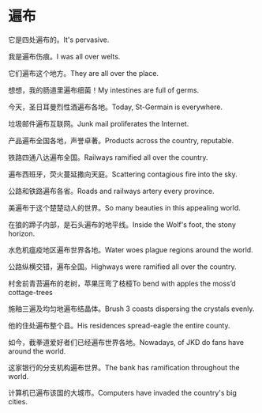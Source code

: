 # 遍布

<p><span class="chinese">它是四处遍布的。</span><span class="english">It's pervasive.</span></p>

<p><span class="chinese">我是遍布伤痕。</span><span class="english">I was all over welts.</span></p>

<p><span class="chinese">它们遍布这个地方。</span><span class="english">They are all over the place.</span></p>

<p><span class="chinese">想想，我的肠道里遍布细菌！</span><span class="english">My intestines are full of germs.</span></p>

<p><span class="chinese">今天，圣日耳曼烈性酒遍布各地。</span><span class="english">Today, St-Germain is everywhere.</span></p>

<p><span class="chinese">垃圾邮件遍布互联网。</span><span class="english">Junk mail proliferates the Internet.</span></p>

<p><span class="chinese">产品遍布全国各地，声誉卓著。</span><span class="english">Products across the country, reputable.</span></p>

<p><span class="chinese">铁路四通八达遍布全国。</span><span class="english">Railways ramified all over the country.</span></p>

<p><span class="chinese">遍布西班牙，荧火蔓延撒向天庭。</span><span class="english">Scattering contagious fire into the sky.</span></p>

<p><span class="chinese">公路和铁路遍布各省。</span><span class="english">Roads and railways artery every province.</span></p>

<p><span class="chinese">美遍布于这个楚楚动人的世界。</span><span class="english">So many beauties in this appealing world.</span></p>

<p><span class="chinese">在狼的蹄子内部，是石头遍布的地平线。</span><span class="english">Inside the Wolf's foot, the stony horizon.</span></p>

<p><span class="chinese">水危机瘟疫地区遍布世界各地。</span><span class="english">Water woes plague regions around the world.</span></p>

<p><span class="chinese">公路纵横交错，遍布全国。</span><span class="english">Highways were ramified all over the country.</span></p>

<p><span class="chinese">村舍前青苔遍布的老树，苹果压弯了枝桠</span><span class="english">To bend with apples the moss’d cottage-trees</span></p>

<p><span class="chinese">施釉三遍及均匀地遍布结晶体。</span><span class="english">Brush 3 coasts dispersing the crystals evenly.</span></p>

<p><span class="chinese">他的住处遍布整个县。</span><span class="english">His residences spread-eagle the entire county.</span></p>

<p><span class="chinese">如今，截拳道爱好者们已经遍布世界各地。</span><span class="english">Nowadays, of JKD do fans have around the world.</span></p>

<p><span class="chinese">这家银行的分支机构遍布世界。</span><span class="english">The bank has ramification throughout the world.</span></p>

<p><span class="chinese">计算机已遍布该国的大城市。</span><span class="english">Computers have invaded the country's big cities.</span></p>

